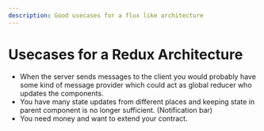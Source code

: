 ```yaml
---
description: Good usecases for a flux like architecture
---
```


# Usecases for a Redux Architecture

* When the server sends messages to the client you would probably have some kind of message provider which could act as global reducer who updates the components.
* You have many state updates from different places and keeping state in parent component is no longer sufficient. \(Notification bar\)
* You need money and want to extend your contract.

